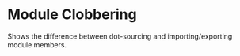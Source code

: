 # Module Clobbering

Shows the difference between dot-sourcing and importing/exporting module members.
